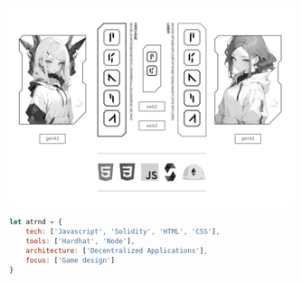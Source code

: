 ![atrnd](https://github.com/ATrnd/ATrnd/blob/main/_img/atrnd_hero.jpg?raw=true)

```javascript
let atrnd = {
    tech: ['Javascript', 'Solidity', 'HTML', 'CSS'],
    tools: ['Hardhat', 'Node'],
    architecture: ['Decentralized Applications'],
    focus: ['Game design']
}
```
